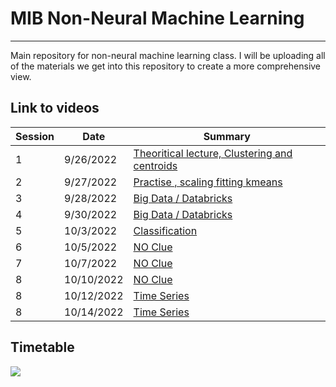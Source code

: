 # MIB Non-Neural Machine Learning
***
Main repository for non-neural machine learning class. I will be uploading all of the materials we get into this repository to create a more comprehensive view.
## Link to videos
| Session | Date       | Summary                                                                             |
|---------|------------|-------------------------------------------------------------------------------------|
| 1       | 9/26/2022  | [Theoritical lecture, Clustering and centroids](https://ibsbhu.sharepoint.com/sites/Section_22AITLB358OL01/Shared%20Documents/General/Recordings/Meeting%20in%20_General_-20220926_174012-Meeting%20Recording.mp4?web=1)                                       |
| 2       | 9/27/2022  | [Practise , scaling fitting kmeans](https://ibsbhu.sharepoint.com/sites/Section_22AITLB358OL01/Shared%20Documents/General/Recordings/General-20220927_174042-Meeting%20Recording.mp4?web=1)                                                   |
| 3       | 9/28/2022  | [Big Data / Databricks](https://ibsbhu.sharepoint.com/sites/Section_22AITLB358OL01/Shared%20Documents/General/Recordings/Meeting%20in%20_General_-20220928_174225-Meeting%20Recording.mp4?web=1)                                                               |
| 4       | 9/30/2022  | [Big Data / Databricks](https://ibsbhu.sharepoint.com/sites/Section_22AITLB358OL01/Shared%20Documents/General/Recordings/Meeting%20in%20_General_-20220930_174158-Meeting%20Recording.mp4?web=1)                                                               |
| 5       | 10/3/2022  | [Classification](https://ibsbhu.sharepoint.com/sites/Section_22AITLB358OL01/Shared%20Documents/General/Recordings/Meeting%20in%20_General_-20221003_174021-Meeting%20Recording.mp4?web=1)                                                                      |
| 6       | 10/5/2022  | [NO Clue](https://ibsbhu.sharepoint.com/sites/Section_22AITLB358OL01/Shared%20Documents/General/Recordings/Meeting%20in%20_General_-20221005_174046-Meeting%20Recording.mp4?web=1)                                                                             |
| 7       | 10/7/2022  | [NO Clue](https://ibsbhu.sharepoint.com/sites/Section_22AITLB358OL01/Shared%20Documents/General/Recordings/Meeting%20in%20_General_-20221007_174110-Meeting%20Recording.mp4?web=1)                                                                             |
| 8       | 10/10/2022 | [NO Clue](https://ibsbhu.sharepoint.com/sites/Section_22AITLB358OL01/Shared%20Documents/General/Recordings/Meeting%20in%20_General_-20221010_173944-Meeting%20Recording.mp4?web=1)                                                                             |
| 8       | 10/12/2022 | [Time Series](https://ibsbhu.sharepoint.com/sites/Section_22AITLB358OL01/_layouts/15/stream.aspx?id=%2Fsites%2FSection%5F22AITLB358OL01%2FShared%20Documents%2FGeneral%2FRecordings%2FMeeting%20in%20%5FGeneral%5F%2D20221012%5F174311%2DMeeting%20Recording%201%2Emp4)                                                                         |
| 8       | 10/14/2022 | [Time Series](https://ibsbhu.sharepoint.com/sites/Section_22AITLB358OL01/Shared%20Documents/Forms/AllItems.aspx?FolderCTID=0x01200045BB306835C9CA479880F18897B13A46&id=%2Fsites%2FSection%5F22AITLB358OL01%2FShared%20Documents%2FGeneral%2FRecordings%2FMeeting%20in%20%5FGeneral%5F%2D20221014%5F174205%2DMeeting%20Recording%2Emp4&parent=%2Fsites%2FSection%5F22AITLB358OL01%2FShared%20Documents%2FGeneral%2FRecordings)                                                                         |


## Timetable
![](https://justpaste.it/6p4wh)
